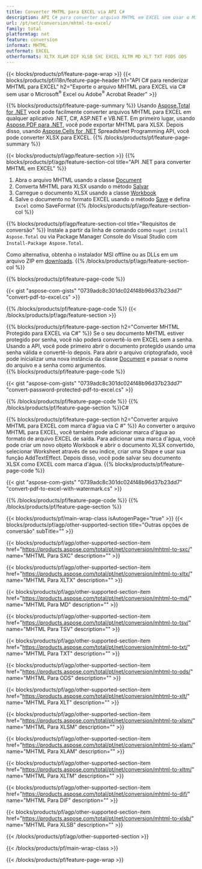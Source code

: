 ```yaml
---
title: Converter MHTML para EXCEL via API C#
description: API C# para converter arquivo MHTML em EXCEL sem usar o Microsoft Excel ou Adobe Reader
url: /pt/net/conversion/mhtml-to-excel/
family: total
platformtag: net
feature: conversion
informat: MHTML
outformat: EXCEL
otherformats: XLTX XLAM DIF XLSB SXC EXCEL XLTM MD XLT TXT FODS ODS
---
```

{{< blocks/products/pf/feature-page-wrap >}}
{{< blocks/products/pf/i18n/feature-page-header h1="API C# para renderizar MHTML para EXCEL" h2="Exporte o arquivo MHTML para EXCEL via C# sem usar o Microsoft<sup>&reg;</sup> Excel ou Adobe<sup>&reg;</sup> Acrobat Reader" >}}

{{% blocks/products/pf/feature-page-summary %}}
Usando [Aspose.Total for .NET](https://products.aspose.com/total/net/) você pode facilmente converter arquivos MHTML para EXCEL em qualquer aplicativo .NET, C#, ASP.NET e VB.NET. Em primeiro lugar, usando [Aspose.PDF para .NET](https://products.aspose.com/pdf/net/), você pode exportar MHTML para XLSX. Depois disso, usando [Aspose.Cells for .NET](https://products.aspose.com/cells/net/) Spreadsheet Programming API, você pode converter XLSX para EXCEL.
{{% /blocks/products/pf/feature-page-summary  %}}

{{< blocks/products/pf/agp/feature-section >}}
{{% blocks/products/pf/agp/feature-section-col title="API .NET para converter MHTML em EXCEL" %}}
1. Abra o arquivo MHTML usando a classe [Document](https://apireference.aspose.com/pdf/net/aspose.pdf/document)
2. Converta MHTML para XLSX usando o método [Salvar](https://apireference.aspose.com/pdf/net/aspose.pdf.document/save/methods/5)
3. Carregue o documento XLSX usando a classe [Workbook](https://apireference.aspose.com/cells/net/aspose.cells/workbook)
4. Salve o documento no formato EXCEL usando o método [Save](https://apireference.aspose.com/cells/net/aspose.cells.workbook/save/methods/4) e defina `Excel` como SaveFormat
{{% /blocks/products/pf/agp/feature-section-col %}}

{{% blocks/products/pf/agp/feature-section-col title="Requisitos de conversão" %}}
Instale a partir da linha de comando como ```nuget install Aspose.Total``` ou via Package Manager Console do Visual Studio com ```Install-Package Aspose.Total```.

Como alternativa, obtenha o instalador MSI offline ou as DLLs em um arquivo ZIP em [downloads](https://downloads.aspose.com/total/net).
{{% /blocks/products/pf/agp/feature-section-col %}}

{{% blocks/products/pf/feature-page-code %}}

{{< gist "aspose-com-gists" "0739adc8c301dc024f48b96d37b23dd7" "convert-pdf-to-excel.cs" >}}


{{% /blocks/products/pf/feature-page-code %}}
{{< /blocks/products/pf/agp/feature-section >}}

{{% blocks/products/pf/feature-page-section  h2="Converter MHTML Protegido para EXCEL via C#" %}}
Se o seu documento MHTML estiver protegido por senha, você não poderá convertê-lo em EXCEL sem a senha. Usando a API, você pode primeiro abrir o documento protegido usando uma senha válida e convertê-lo depois. Para abrir o arquivo criptografado, você pode inicializar uma nova instância da classe [Document](https://apireference.aspose.com/pdf/net/aspose.pdf/document) e passar o nome do arquivo e a senha como argumentos.  
{{% blocks/products/pf/feature-page-code %}}

{{< gist "aspose-com-gists" "0739adc8c301dc024f48b96d37b23dd7" "convert-password-protected-pdf-to-excel.cs" >}}

{{% /blocks/products/pf/feature-page-code  %}}
{{% /blocks/products/pf/feature-page-section %}}C#

{{% blocks/products/pf/feature-page-section  h2="Converter arquivo MHTML para EXCEL com marca d'água via C #" %}}
Ao converter o arquivo MHTML para EXCEL, você também pode adicionar marca d'água ao formato de arquivo EXCEL de saída. Para adicionar uma marca d'água, você pode criar um novo objeto Workbook e abrir o documento XLSX convertido, selecionar Worksheet através de seu índice, criar uma Shape e usar sua função AddTextEffect. Depois disso, você pode salvar seu documento XLSX como EXCEL com marca d'água. 
{{% blocks/products/pf/feature-page-code %}}

{{< gist "aspose-com-gists" "0739adc8c301dc024f48b96d37b23dd7" "convert-pdf-to-excel-with-watermark.cs" >}}

{{% /blocks/products/pf/feature-page-code  %}}
{{% /blocks/products/pf/feature-page-section %}}

{{< blocks/products/pf/main-wrap-class isAutogenPage="true" >}}
{{< blocks/products/pf/agp/other-supported-section title="Outras opções de conversão" subTitle="" >}}

{{< blocks/products/pf/agp/other-supported-section-item href="https://products.aspose.com/total/pt/net/conversion/mhtml-to-sxc/" name="MHTML Para SXC" description="" >}}

{{< blocks/products/pf/agp/other-supported-section-item href="https://products.aspose.com/total/pt/net/conversion/mhtml-to-xltx/" name="MHTML Para XLTX" description="" >}}

{{< blocks/products/pf/agp/other-supported-section-item href="https://products.aspose.com/total/pt/net/conversion/mhtml-to-md/" name="MHTML Para MD" description="" >}}

{{< blocks/products/pf/agp/other-supported-section-item href="https://products.aspose.com/total/pt/net/conversion/mhtml-to-tsv/" name="MHTML Para TSV" description="" >}}

{{< blocks/products/pf/agp/other-supported-section-item href="https://products.aspose.com/total/pt/net/conversion/mhtml-to-txt/" name="MHTML Para TXT" description="" >}}

{{< blocks/products/pf/agp/other-supported-section-item href="https://products.aspose.com/total/pt/net/conversion/mhtml-to-ods/" name="MHTML Para ODS" description="" >}}

{{< blocks/products/pf/agp/other-supported-section-item href="https://products.aspose.com/total/pt/net/conversion/mhtml-to-xlt/" name="MHTML Para XLT" description="" >}}

{{< blocks/products/pf/agp/other-supported-section-item href="https://products.aspose.com/total/pt/net/conversion/mhtml-to-xlsm/" name="MHTML Para XLSM" description="" >}}

{{< blocks/products/pf/agp/other-supported-section-item href="https://products.aspose.com/total/pt/net/conversion/mhtml-to-xlam/" name="MHTML Para XLAM" description="" >}}

{{< blocks/products/pf/agp/other-supported-section-item href="https://products.aspose.com/total/pt/net/conversion/mhtml-to-xltm/" name="MHTML Para XLTM" description="" >}}

{{< blocks/products/pf/agp/other-supported-section-item href="https://products.aspose.com/total/pt/net/conversion/mhtml-to-dif/" name="MHTML Para DIF" description="" >}}

{{< blocks/products/pf/agp/other-supported-section-item href="https://products.aspose.com/total/pt/net/conversion/mhtml-to-xlsb/" name="MHTML Para XLSB" description="" >}}



{{< /blocks/products/pf/agp/other-supported-section >}}

{{< /blocks/products/pf/main-wrap-class >}}

{{< /blocks/products/pf/feature-page-wrap >}}
